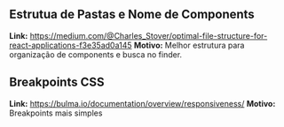## Estrutua de Pastas e Nome de Components

**Link:** https://medium.com/@Charles_Stover/optimal-file-structure-for-react-applications-f3e35ad0a145
**Motivo:** Melhor estrutura para organização de components e busca no finder.

## Breakpoints CSS

**Link:** https://bulma.io/documentation/overview/responsiveness/
**Motivo:** Breakpoints mais simples
